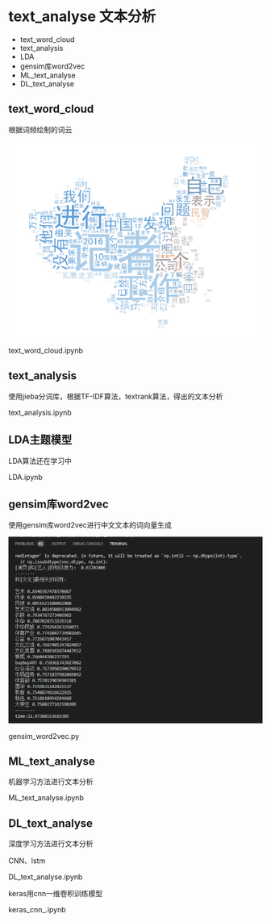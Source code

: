 # text_analyse 文本分析

* text_word_cloud
* text_analysis
* LDA
* gensim库word2vec
* ML_text_analyse
* DL_text_analyse

## text_word_cloud

根据词频绘制的词云

![image](https://github.com/naughtybabyfirst/text_analyse/blob/master/image/1548320747(1).jpg)

text_word_cloud.ipynb

## text_analysis

使用jieba分词库，根据TF-IDF算法，textrank算法，得出的文本分析

text_analysis.ipynb

## LDA主题模型

LDA算法还在学习中

LDA.ipynb

## gensim库word2vec

使用gensim库word2vec进行中文文本的词向量生成

![image](https://github.com/naughtybabyfirst/text_analyse/blob/master/image/word2vec%E7%BB%93%E6%9E%9C.png)

gensim_word2vec.py

## ML_text_analyse

机器学习方法进行文本分析

ML_text_analyse.ipynb

## DL_text_analyse

深度学习方法进行文本分析

CNN、lstm

DL_text_analyse.ipynb


keras用cnn一维卷积训练模型

keras_cnn_.ipynb

